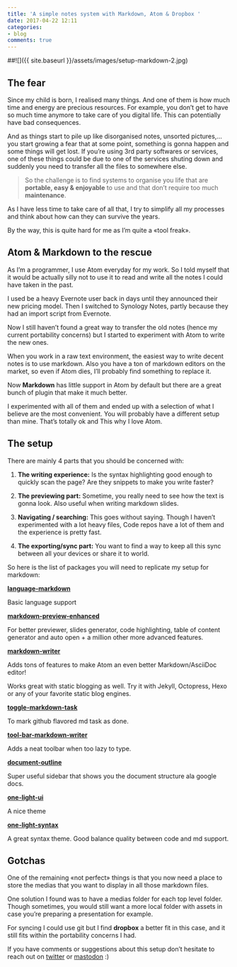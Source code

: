 ```yaml
---
title: 'A simple notes system with Markdown, Atom & Dropbox '
date: 2017-04-22 12:11
categories:
- blog
comments: true
---
```



##![]({{ site.baseurl }}/assets/images/setup-markdown-2.jpg)

## The fear


Since my child is born, I realised many things. And one of them is how much time and energy are precious resources. For example, you don’t get to have so much time anymore to take care of you digital life. This can potentially have bad consequences.


And as things start to pile up like disorganised notes, unsorted pictures,… you start growing a fear that at some point, something is gonna happen and some things will get lost. If you’re using 3rd party softwares or services, one of these things could be due to one of the services shuting down and suddenly you need to transfer all the files to somewhere else.


<blockquote>
<p>So the challenge is to find systems to organise you life that are <strong>portable, easy &amp; enjoyable</strong> to use and that don’t require too much <strong>maintenance</strong>.</p>
</blockquote>


As I have less time to take care of all that, I try to simplify all my processes and think about how can they can survive the years.


By the way, this is quite hard for me as I’m quite a «tool freak».


## Atom & Markdown to the rescue


As I’m a programmer, I use Atom everyday for my work. So I told myself that it would be actually silly not to use it to read and write all the notes I could have taken in the past.


I used be a heavy Evernote user back in days until they announced their new pricing model. Then I switched to Synology Notes, partly because they had an import script from Evernote.


Now I still haven’t found a great way to transfer the old notes (hence my current portability concerns) but I started to experiment with Atom to write the new ones.


When you work in a raw text environment, the easiest way to write decent notes is to use markdown. Also you have a ton of markdown editors on the market, so even if Atom dies, I’ll probably find something to replace it.


Now **Markdown** has little support in Atom by default but there are a great bunch of plugin that make it much better.


I experimented with all of them and ended up with a selection of what I believe are the most convenient. You will probably have a different setup than mine. That’s totally ok and This why I love Atom.


## The setup


There are mainly 4 parts that you should be concerned with:


1. **The writing experience:** Is the syntax highlighting good enough to quickly scan the page? Are they snippets to make you write faster?

1. **The previewing part:** Sometime, you really need to see how the text is gonna look. Also useful when writing markdown slides.

1. **Navigating / searching:** This goes without saying. Though I haven’t experimented with a lot heavy files, Code repos have a lot of them and the experience is pretty fast.

1. **The exporting/sync part:** You want to find a way to keep all this sync between all your devices or share it to world.


So here is the list of packages you will need to replicate my setup for markdown:


**[language-markdown](https://atom.io/packages/language-markdown)**


Basic language support


**[markdown-preview-enhanced](https://atom.io/packages/markdown-preview-enhanced)**


For better previewer, slides generator, code highlighting, table of content generator and auto open + a million other more advanced features.


**[markdown-writer](https://atom.io/packages/markdown-writer)**


Adds tons of features to make Atom an even better Markdown/AsciiDoc editor!


Works great with static blogging as well. Try it with Jekyll, Octopress, Hexo or any of your favorite static blog engines.


**[toggle-markdown-task](https://atom.io/packages/toggle-markdown-task)**


To mark github flavored md task as done.


**[tool-bar-markdown-writer](https://atom.io/packages/tool-bar-markdown-writer)**


Adds a neat toolbar when too lazy to type.


**[document-outline](https://atom.io/packages/document-outline)**


Super useful sidebar that shows you the document structure ala google docs.


**[one-light-ui](https://atom.io/themes/one-light-ui)**


A nice theme


**[one-light-syntax](https://atom.io/themes/one-light-syntax)**


A great syntax theme. Good balance quality between code and md support.


## Gotchas


One of the remaining «not perfect» things is that you now need a place to store the medias that you want to display in all those markdown files.


One solution I found was to have a medias folder for each top level folder. Though sometimes, you would still want a more local folder with assets in case you’re preparing a presentation for example.


For syncing I could use git but I find **dropbox** a better fit in this case, and it still fits within the portability concerns I had.


If you have comments or suggestions about this setup don’t hesitate to reach out on [twitter](https://twitter.com/borisrorsvort) or [mastodon](https://mastodon.social/@borisrorsvort) :)




